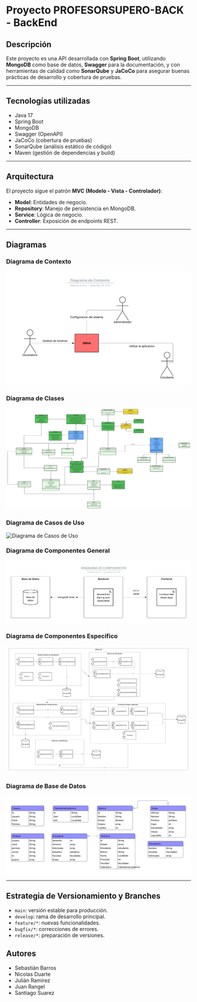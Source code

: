 # Proyecto PROFESORSUPERO-BACK - BackEnd

## Descripción
Este proyecto es una API desarrollada con **Spring Boot**, utilizando **MongoDB** como base de datos, **Swagger** para la documentación, y con herramientas de calidad como **SonarQube** y **JaCoCo** para asegurar buenas prácticas de desarrollo y cobertura de pruebas.

---

## Tecnologías utilizadas
- Java 17  
- Spring Boot  
- MongoDB  
- Swagger (OpenAPI)  
- JaCoCo (cobertura de pruebas)  
- SonarQube (análisis estático de código)  
- Maven (gestión de dependencias y build)  

---

## Arquitectura
El proyecto sigue el patrón **MVC (Modelo - Vista - Controlador)**:

- **Model**: Entidades de negocio.  
- **Repository**: Manejo de persistencia en MongoDB.  
- **Service**: Lógica de negocio.  
- **Controller**: Exposición de endpoints REST.  

---

## Diagramas

### Diagrama de Contexto
![Diagrama de Contexto](./docs/DiagramaDeContexto.png)

### Diagrama de Clases
![Diagrama de Clases](./docs/DiagramaDeClases.png)

### Diagrama de Casos de Uso
![Diagrama de Casos de Uso](./docs/DiagramaDeCasosUso.png)

### Diagrama de Componentes General
![Diagrama de Componentes General](./docs/DiagramaDeComponentesGeneral.png)

### Diagrama de Componentes Especifico
![Diagrama de Componentes Especifico](./docs/DiagramaDeComponentesEspecifico.png)

### Diagrama de Base de Datos
![Diagrama de Base de Datos](./docs/DiagramaDeBaseDeDatos.png)


---
## Estrategia de Versionamiento y Branches

- `main`: versión estable para producción.  
- `develop`: rama de desarrollo principal.  
- `feature/*`: nuevas funcionalidades.  
- `bugfix/*`: correcciones de errores.  
- `release/*`: preparación de versiones.  

## Autores
- Sebastián Barros
- Nicolas Duarte
- Julián Ramirez
- Juan Rangel
- Santiago Suarez
